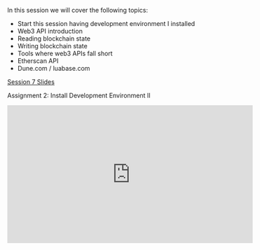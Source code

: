 In this session we will cover the following topics:

- Start this session having development environment I installed
- Web3 API introduction
- Reading blockchain state
- Writing blockchain state
- Tools where web3 APIs fall short
- Etherscan API
- Dune.com / luabase.com

[Session 7 Slides](https://docs.google.com/presentation/d/1WHeoeZ_l1vbLm2JIO23dr-x59YnQaFK_CEydAcSHtw4/edit#slide=id.p2)

Assignment 2: Install Development Environment II

<iframe width="560" height="315" src="https://www.youtube.com/embed/VQ7DriFE-l4" title="YouTube video player" frameborder="0" allow="accelerometer; autoplay; clipboard-write; encrypted-media; gyroscope; picture-in-picture; web-share" allowfullscreen></iframe>
